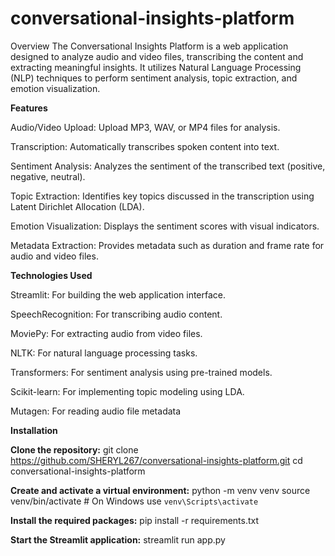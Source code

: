 # conversational-insights-platform

Overview
The Conversational Insights Platform is a web application designed to analyze audio and video files, transcribing the content and extracting meaningful insights. It utilizes Natural Language Processing (NLP) techniques to perform sentiment analysis, topic extraction, and emotion visualization.

**Features**

Audio/Video Upload: Upload MP3, WAV, or MP4 files for analysis.

Transcription: Automatically transcribes spoken content into text.

Sentiment Analysis: Analyzes the sentiment of the transcribed text (positive, negative, neutral).

Topic Extraction: Identifies key topics discussed in the transcription using Latent Dirichlet Allocation (LDA).

Emotion Visualization: Displays the sentiment scores with visual indicators.

Metadata Extraction: Provides metadata such as duration and frame rate for audio and video files.

**Technologies Used**

Streamlit: For building the web application interface.

SpeechRecognition: For transcribing audio content.

MoviePy: For extracting audio from video files.

NLTK: For natural language processing tasks.

Transformers: For sentiment analysis using pre-trained models.

Scikit-learn: For implementing topic modeling using LDA.

Mutagen: For reading audio file metadata

**Installation**

**Clone the repository:**
git clone https://github.com/SHERYL267/conversational-insights-platform.git
cd conversational-insights-platform

**Create and activate a virtual environment:**
python -m venv venv
source venv/bin/activate  # On Windows use `venv\Scripts\activate`

**Install the required packages:**
pip install -r requirements.txt

**Start the Streamlit application:**
streamlit run app.py

